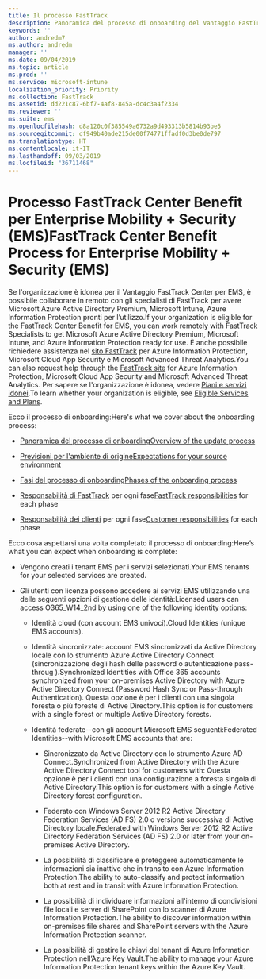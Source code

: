 ```yaml
---
title: Il processo FastTrack
description: Panoramica del processo di onboarding del Vantaggio FastTrack Center
keywords: ''
author: andredm7
ms.author: andredm
manager: ''
ms.date: 09/04/2019
ms.topic: article
ms.prod: ''
ms.service: microsoft-intune
localization_priority: Priority
ms.collection: FastTrack
ms.assetid: dd221c87-6bf7-4af8-845a-dc4c3a4f2334
ms.reviewer: ''
ms.suite: ems
ms.openlocfilehash: d8a120c0f385549a6732a9d493313b5814b93be5
ms.sourcegitcommit: df949b40ade215de00f74771ffadf0d3be0de797
ms.translationtype: HT
ms.contentlocale: it-IT
ms.lasthandoff: 09/03/2019
ms.locfileid: "36711468"
---
```

# <a name="fasttrack-center-benefit-process-for-enterprise-mobility--security-ems"></a><span data-ttu-id="5f4a6-103">Processo FastTrack Center Benefit per Enterprise Mobility + Security (EMS)</span><span class="sxs-lookup"><span data-stu-id="5f4a6-103">FastTrack Center Benefit Process for Enterprise Mobility + Security (EMS)</span></span>
<span data-ttu-id="5f4a6-104">Se l'organizzazione è idonea per il Vantaggio FastTrack Center per EMS, è possibile collaborare in remoto con gli specialisti di FastTrack per avere Microsoft Azure Active Directory Premium, Microsoft Intune, Azure Information Protection pronti per l’utilizzo.</span><span class="sxs-lookup"><span data-stu-id="5f4a6-104">If your organization is eligible for the FastTrack Center Benefit for EMS, you can work remotely with FastTrack Specialists to get Microsoft Azure Active Directory Premium, Microsoft Intune, and Azure Information Protection ready for use.</span></span> <span data-ttu-id="5f4a6-105">È anche possibile richiedere assistenza nel [sito FastTrack](https://www.microsoft.com/fasttrack/microsoft-365/ems) per Azure Information Protection, Microsoft Cloud App Security e Microsoft Advanced Threat Analytics.</span><span class="sxs-lookup"><span data-stu-id="5f4a6-105">You can also request help through the [FastTrack site](https://www.microsoft.com/fasttrack/microsoft-365/ems) for Azure Information Protection, Microsoft Cloud App Security and Microsoft Advanced Threat Analytics.</span></span> <span data-ttu-id="5f4a6-106">Per sapere se l'organizzazione è idonea, vedere [Piani e servizi idonei](M365-eligible-services-and-plans.md).</span><span class="sxs-lookup"><span data-stu-id="5f4a6-106">To learn whether your organization is eligible, see [Eligible Services and Plans](M365-eligible-services-and-plans.md).</span></span>


<span data-ttu-id="5f4a6-107">Ecco il processo di onboarding:</span><span class="sxs-lookup"><span data-stu-id="5f4a6-107">Here's what we cover about the onboarding process:</span></span>

-   [<span data-ttu-id="5f4a6-108">Panoramica del processo di onboarding</span><span class="sxs-lookup"><span data-stu-id="5f4a6-108">Overview of the update process</span></span>](EMS-fasttrack-benefit-overview.md)

-   [<span data-ttu-id="5f4a6-109">Previsioni per l'ambiente di origine</span><span class="sxs-lookup"><span data-stu-id="5f4a6-109">Expectations for your source environment</span></span>](EMS-source-environment-expectations.md)

-   [<span data-ttu-id="5f4a6-110">Fasi del processo di onboarding</span><span class="sxs-lookup"><span data-stu-id="5f4a6-110">Phases of the onboarding process</span></span>](EMS-onboarding-phases.md)

-   <span data-ttu-id="5f4a6-111">[Responsabilità di FastTrack](EMS-fasttrack-responsibilities.md) per ogni fase</span><span class="sxs-lookup"><span data-stu-id="5f4a6-111">[FastTrack responsibilities](EMS-fasttrack-responsibilities.md) for each phase</span></span>

-   <span data-ttu-id="5f4a6-112">[Responsabilità dei clienti](EMS-your-responsibilities.md) per ogni fase</span><span class="sxs-lookup"><span data-stu-id="5f4a6-112">[Customer responsibilities](EMS-your-responsibilities.md) for each phase</span></span>

<span data-ttu-id="5f4a6-113">Ecco cosa aspettarsi una volta completato il processo di onboarding:</span><span class="sxs-lookup"><span data-stu-id="5f4a6-113">Here’s what you can expect when onboarding is complete:</span></span>

-   <span data-ttu-id="5f4a6-114">Vengono creati i tenant EMS per i servizi selezionati.</span><span class="sxs-lookup"><span data-stu-id="5f4a6-114">Your EMS tenants for your selected services are created.</span></span>

-   <span data-ttu-id="5f4a6-115">Gli utenti con licenza possono accedere ai servizi EMS utilizzando una delle seguenti opzioni di gestione delle identità:</span><span class="sxs-lookup"><span data-stu-id="5f4a6-115">Licensed users can access O365_W14_2nd by using one of the following identity options:</span></span>

    -   <span data-ttu-id="5f4a6-116">Identità cloud (con account EMS univoci).</span><span class="sxs-lookup"><span data-stu-id="5f4a6-116">Cloud Identities (unique EMS accounts).</span></span>

    -   <span data-ttu-id="5f4a6-117">Identità sincronizzate: account EMS sincronizzati da Active Directory locale con lo strumento Azure Active Directory Connect (sincronizzazione degli hash delle password o autenticazione pass-throug ).</span><span class="sxs-lookup"><span data-stu-id="5f4a6-117">Synchronized Identities with Office 365 accounts synchronized from your on-premises Active Directory with Azure Active Directory Connect (Password Hash Sync or Pass-through Authentication).</span></span> <span data-ttu-id="5f4a6-118">Questa opzione è per i clienti con una singola foresta o più foreste di Active Directory.</span><span class="sxs-lookup"><span data-stu-id="5f4a6-118">This option is for customers with a single forest or multiple Active Directory forests.</span></span>

    -   <span data-ttu-id="5f4a6-119">Identità federate--con gli account Microsoft EMS seguenti:</span><span class="sxs-lookup"><span data-stu-id="5f4a6-119">Federated Identities--with Microsoft EMS accounts that are:</span></span>

        -   <span data-ttu-id="5f4a6-120">Sincronizzato da Active Directory con lo strumento Azure AD Connect.</span><span class="sxs-lookup"><span data-stu-id="5f4a6-120">Synchronized from Active Directory with the Azure Active Directory Connect tool for customers with:</span></span> <span data-ttu-id="5f4a6-121">Questa opzione è per i clienti con una configurazione a foresta singola di Active Directory.</span><span class="sxs-lookup"><span data-stu-id="5f4a6-121">This option is for customers with a single Active Directory forest configuration.</span></span>

        -   <span data-ttu-id="5f4a6-122">Federato con Windows Server 2012 R2 Active Directory Federation Services (AD FS) 2.0 o versione successiva di Active Directory locale.</span><span class="sxs-lookup"><span data-stu-id="5f4a6-122">Federated with Windows Server 2012 R2 Active Directory Federation Services (AD FS) 2.0 or later from your on-premises Active Directory.</span></span>

        -   <span data-ttu-id="5f4a6-123">La possibilità di classificare e proteggere automaticamente le informazioni sia inattive che in transito con Azure Information Protection.</span><span class="sxs-lookup"><span data-stu-id="5f4a6-123">The ability to auto-classify and protect information both at rest and in transit with Azure Information Protection.</span></span> 

        -   <span data-ttu-id="5f4a6-124">La possibilità di individuare informazioni all'interno di condivisioni file locali e server di SharePoint con lo scanner di Azure Information Protection.</span><span class="sxs-lookup"><span data-stu-id="5f4a6-124">The ability to discover information within on-premises file shares and SharePoint servers with the Azure Information Protection scanner.</span></span> 

        -   <span data-ttu-id="5f4a6-125">La possibilità di gestire le chiavi del tenant di Azure Information Protection nell’Azure Key Vault.</span><span class="sxs-lookup"><span data-stu-id="5f4a6-125">The ability to manage your Azure Information Protection tenant keys within the Azure Key Vault.</span></span> 
